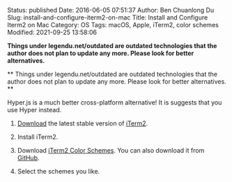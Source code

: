 Status: published
Date: 2016-06-05 07:51:37
Author: Ben Chuanlong Du
Slug: install-and-configure-iterm2-on-mac
Title: Install and Configure Iterm2 on Mac
Category: OS
Tags: macOS, Apple, iTerm2, color schemes
Modified: 2021-09-25 13:58:06

**Things under legendu.net/outdated are outdated technologies that the author does not plan to update any more. Please look for better alternatives.**

**
Things under legendu.net/outdated are outdated technologies 
that the author does not plan to update any more. 
Please look for better alternatives.
**

Hyper.js is a much better cross-platform alternative!
It is suggests that you use Hyper instead.

1. [Download](http://iterm2.com/downloads.html) 
    the latest stable version of [iTerm2](http://iterm2.com).

2. Install iTerm2.

3. Download [iTerm2 Color Schemes](http://iterm2colorschemes.com/).
    You can also download it from [GitHub](https://github.com/mbadolato/iTerm2-Color-Schemes).

4. Select the schemes you like. 

